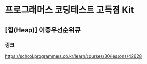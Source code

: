 # 프로그래머스 코딩테스트 고득점 Kit
## [힙(Heap)] 이중우선순위큐

### 링크
https://school.programmers.co.kr/learn/courses/30/lessons/42628

